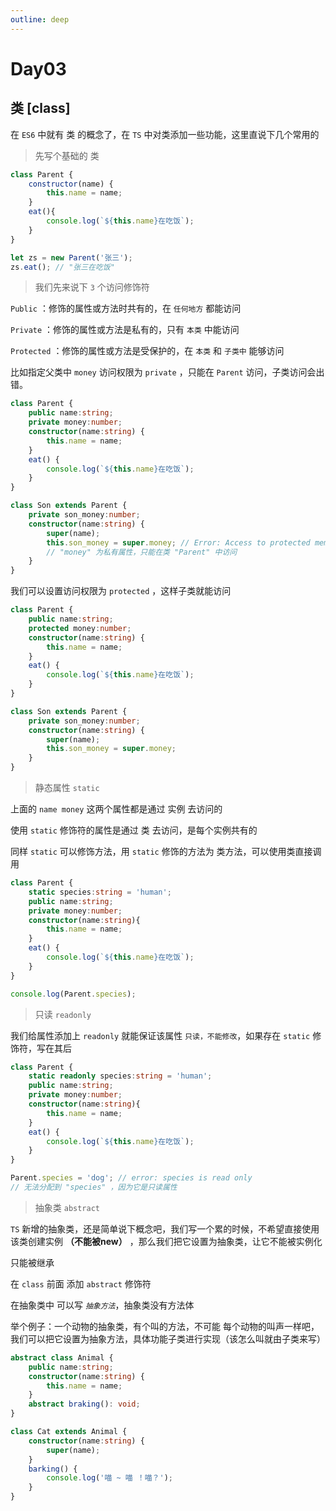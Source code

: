 ```yaml
---
outline: deep
---
```


# Day03

## 类 [class]

在 `ES6` 中就有 类 的概念了，在 `TS` 中对类添加一些功能，这里直说下几个常用的

> 先写个基础的 类

```js
class Parent {
    constructor(name) {
        this.name = name;
    }
    eat(){
        console.log(`${this.name}在吃饭`);
    }    
}

let zs = new Parent('张三');
zs.eat(); // "张三在吃饭"

```

> 我们先来说下 `3` 个访问修饰符

`Public` ：修饰的属性或方法时共有的，在 `任何地方` 都能访问

`Private` ：修饰的属性或方法是私有的，只有 `本类` 中能访问

`Protected` ：修饰的属性或方法是受保护的，在 `本类` 和 `子类中` 能够访问

比如指定父类中 `money` 访问权限为 `private` ，只能在 `Parent` 访问，子类访问会出错。

```ts
class Parent {
    public name:string;
    private money:number;
    constructor(name:string) {
        this.name = name;
    }
    eat() {
        console.log(`${this.name}在吃饭`);
    }
}

class Son extends Parent { 
    private son_money:number;
    constructor(name:string) {
        super(name);
        this.son_money = super.money; // Error: Access to protected member money on a class that is not a subclass of Parent.
        // "money" 为私有属性，只能在类 "Parent" 中访问        
    }
}

```

我们可以设置访问权限为 `protected` ，这样子类就能访问

```ts
class Parent {
    public name:string;
    protected money:number;
    constructor(name:string) {
        this.name = name;
    }
    eat() {
        console.log(`${this.name}在吃饭`);
    }
}

class Son extends Parent { 
    private son_money:number;
    constructor(name:string) {
        super(name);
        this.son_money = super.money; 
    }
}

```

> 静态属性 `static`

上面的 `name money` 这两个属性都是通过 实例 去访问的

使用 `static` 修饰符的属性是通过 类 去访问，是每个实例共有的

同样 `static` 可以修饰方法，用 `static` 修饰的方法为 类方法，可以使用类直接调用

```ts
class Parent {
    static species:string = 'human';
    public name:string; 
    private money:number;
    constructor(name:string){
        this.name = name;
    }
    eat() {
        console.log(`${this.name}在吃饭`);
    }
}

console.log(Parent.species);

```

> 只读 `readonly` 

我们给属性添加上 `readonly` 就能保证该属性 `只读，不能修改`，如果存在 `static` 修饰符，写在其后

```ts
class Parent {
    static readonly species:string = 'human';
    public name:string; 
    private money:number;
    constructor(name:string){
        this.name = name;
    }
    eat() {
        console.log(`${this.name}在吃饭`);
    }
}

Parent.species = 'dog'; // error: species is read only
// 无法分配到 "species" ，因为它是只读属性


```

> 抽象类 `abstract`

`TS` 新增的抽象类，还是简单说下概念吧，我们写一个累的时候，不希望直接使用该类创建实例 **（不能被new）** ，那么我们把它设置为抽象类，让它不能被实例化

只能被继承

在 `class` 前面 添加 `abstract` 修饰符

在抽象类中 可以写 *`抽象方法`*，抽象类没有方法体

举个例子：一个动物的抽象类，有个叫的方法，不可能 每个动物的叫声一样吧，我们可以把它设置为抽象方法，具体功能子类进行实现（该怎么叫就由子类来写）

```ts
abstract class Animal {
    public name:string;
    constructor(name:string) {
        this.name = name;
    }
    abstract braking(): void;
}

class Cat extends Animal {
    constructor(name:string) {
        super(name);
    }
    barking() {
        console.log('喵 ~ 喵 ！喵？');
    }
}

````

